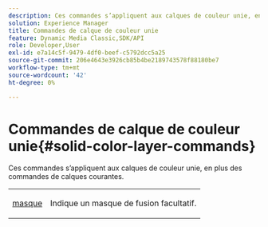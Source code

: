 ```yaml
---
description: Ces commandes s’appliquent aux calques de couleur unie, en plus des commandes de calques courantes.
solution: Experience Manager
title: Commandes de calque de couleur unie
feature: Dynamic Media Classic,SDK/API
role: Developer,User
exl-id: e7a14c5f-9479-4df0-beef-c5792dcc5a25
source-git-commit: 206e4643e3926cb85b4be2189743578f88180be7
workflow-type: tm+mt
source-wordcount: '42'
ht-degree: 0%

---
```


# Commandes de calque de couleur unie{#solid-color-layer-commands}

Ces commandes s’appliquent aux calques de couleur unie, en plus des commandes de calques courantes.

<table id="simpletable_4E563E4C797E45F390340258170BDCE4"> 
 <tr class="strow"> 
  <td class="stentry"> <p><a href="../../../../../../is-api/http-ref/image-serving-api-ref/c-http-protocol-reference/c-command-reference/r-mask.md#reference-922254e027404fb890b850e2723ee06e" type="reference" format="dita" scope="local"> masque</a> </p> </td> 
  <td class="stentry"> <p>Indique un masque de fusion facultatif. </p></td> 
 </tr> 
</table>
